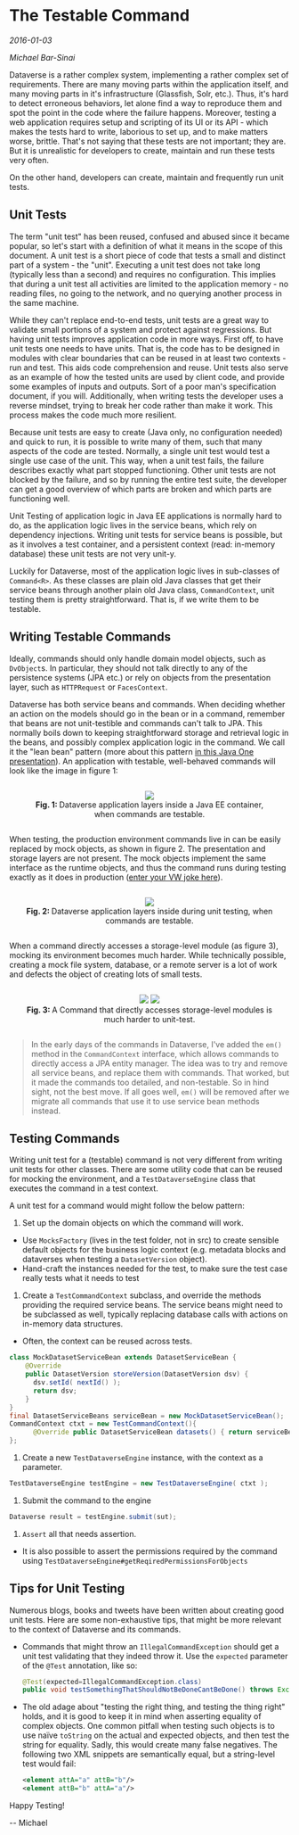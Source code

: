# The Testable Command

_2016-01-03_

_Michael Bar-Sinai_

Dataverse is a rather complex system, implementing a rather complex set of requirements. There are many moving parts within the application itself, and many moving parts in it's infrastructure (Glassfish, Solr, etc.). Thus, it's hard to detect erroneous behaviors, let alone find a way to reproduce them and spot the point in the code where the failure happens. Moreover, testing a web application requires setup and scripting of its UI or its API - which makes the tests hard to write, laborious to set up, and to make matters worse, brittle. That's not saying that these tests are not important; they are. But it is unrealistic for developers to create, maintain and run these tests very often.

On the other hand, developers can create, maintain and frequently run unit tests.

## Unit Tests

The term "unit test" has been reused, confused and abused since it became popular, so let's start with a definition of what it means in the scope of this document. A unit test is a short piece of code that tests a small and distinct part of a system - the "unit". Executing a unit test does not take long (typically less than a second) and requires no configuration. This implies that during a unit test all activities are limited to the application memory - no reading files, no going to the network, and no querying another process in the same machine.

While they can't replace end-to-end tests, unit tests are a great way to validate small portions of a system and protect against regressions. But having unit tests improves application code in more ways. First off, to have unit tests one needs to have units. That is, the code has to be designed in modules with clear boundaries that can be reused in at least two contexts - run and test. This aids code comprehension and reuse. Unit tests also serve as an example of how the tested units are used by client code, and provide some examples of inputs and outputs. Sort of a poor man's specification document, if you will. Additionally, when writing tests the developer uses a reverse mindset, trying to break her code rather than make it work. This process makes the code much more resilient.

Because unit tests are easy to create (Java only, no configuration needed) and quick to run, it is possible to write many of them, such that many aspects of the code are tested. Normally, a single unit test would test a single use case of the unit. This way, when a unit test fails, the failure describes exactly what part stopped functioning. Other unit tests are not blocked by the failure, and so by running the entire test suite, the developer can get a good overview of which parts are broken and which parts are functioning well.

Unit Testing of application logic in Java EE applications is normally hard to do, as the application logic lives in the service beans, which rely on dependency injections. Writing unit tests for service beans is possible, but as it involves a test container, and a persistent context (read: in-memory database) these unit tests are not very unit-y.

Luckily for Dataverse, most of the application logic lives in sub-classes of `Command<R>`. As these classes are plain old Java classes that get their service beans through another plain old Java class, `CommandContext`, unit testing them is pretty straightforward. That is, if we write them to be testable.

## Writing Testable Commands

Ideally, commands should only handle domain model objects, such as `DvObject`s. In particular, they should not talk directly to any of the persistence systems (JPA etc.) or rely on objects from the presentation layer, such as `HTTPRequest` or `FacesContext`.

Dataverse has both service beans and commands. When deciding whether an action on the models should go in the bean or in a command, remember that beans are not unit-testible and commands can't talk to JPA. This normally boils down to keeping straightforward storage and retrieval logic in the beans, and possibly complex application logic in the command. We call it the "lean bean" pattern (more about this pattern [in this Java One presentation](http://iqss.github.io/javaone2014-bof5619/)). An application with testable, well-behaved commands will look like the image in figure 1:

<div style="text-align:center; margin:2em">
  <img src="testable-container.png"><br/>
  <strong>Fig. 1: </strong>Dataverse application layers inside a Java EE container, when commands are testable.
</div>


When testing, the production environment commands live in can be easily replaced by mock objects, as shown in figure 2. The presentation and storage layers are not present. The mock objects implement the same interface as the runtime objects, and thus the command runs during testing exactly as it does in production ([enter your VW joke here](http://www.slate.com/articles/technology/future_tense/2015/09/volkswagen_s_cheating_emissions_software_and_the_threat_of_black_boxes.html)).

<div style="text-align:center; margin:2em">
  <img src="testable-ut.png"><br/>
  <strong>Fig. 2: </strong>Dataverse application layers inside during unit testing, when commands are testable.
</div>

When a command directly accesses a storage-level module (as figure 3), mocking its environment becomes much harder. While technically possible, creating a mock file system, database, or a remote server is a lot of work and defects the object of creating lots of small tests.

<div style="text-align:center; margin:2em">
  <img src="non-testable-container.png">
  <img src="non-testable-ut.png"><br/>
  <strong>Fig. 3: </strong>A Command that directly accesses storage-level modules is much harder to unit-test.
</div>

> In the early days of the commands in Dataverse, I've added the `em()` method in the `CommandContext` interface, which allows commands to directly access a JPA entity manager. The idea was to try and remove all service beans, and replace them with commands. That worked, but it made the commands too detailed, and non-testable. So in hind sight, not the best move.
> If all goes well, `em()` will be removed after we migrate all commands that use it to use service bean methods instead.

## Testing Commands

Writing unit test for a (testable) command is not very different from writing unit tests for other classes. There are some utility code that can be reused for mocking the environment, and a `TestDataverseEngine` class that executes the command in a test context.

A unit test for a command would might follow the below pattern:

1. Set up the domain objects on which the command will work.
  * Use `MocksFactory` (lives in the test folder, not in src) to create sensible default objects for the business logic context (e.g. metadata blocks and dataverses when testing a `DatasetVersion` object).
  * Hand-craft the instances needed for the test, to make sure the test case really tests what it needs to test
1. Create a `TestCommandContext` subclass, and override the methods providing the required service beans. The service beans might need to be subclassed as well, typically replacing database calls with actions on in-memory data structures.
  * Often, the context can be reused across tests.
  ````Java
  class MockDatasetServiceBean extends DatasetServiceBean {
      @Override
      public DatasetVersion storeVersion(DatasetVersion dsv) {
        dsv.setId( nextId() );
        return dsv;
      }
  }
  final DatasetServiceBeans serviceBean = new MockDatasetServiceBean();
  CommandContext ctxt = new TestCommandContext(){
        @Override public DatasetServiceBean datasets() { return serviceBean; }
  };
  ````
1. Create a new `TestDataverseEngine` instance, with the context as a parameter.
  ````Java
  TestDataverseEngine testEngine = new TestDataverseEngine( ctxt );
  ````
1. Submit the command to the engine
  ````Java
  Dataverse result = testEngine.submit(sut);
  ````
1. `Assert` all that needs assertion.
  * It is also possible to assert the permissions required by the command using `TestDataverseEngine#getReqiredPermissionsForObjects`

## Tips for Unit Testing

Numerous blogs, books and tweets have been written about creating good unit tests. Here are some non-exhaustive tips, that might be more relevant to the context of Dataverse and its commands.

* Commands that might throw an `IllegalCommandException` should get a unit test validating that they indeed throw it. Use the `expected` parameter of the `@Test` annotation, like so:
  ````Java
  @Test(expected=IllegalCommandException.class)
  public void testSomethingThatShouldNotBeDoneCantBeDone() throws Exception ...
  ````
* The old adage about "testing the right thing, and testing the thing right" holds, and it is good to keep it in mind when asserting equality of complex objects. One common pitfall when testing such objects is to use naïve `toString` on the actual and expected objects, and then test the string for equality. Sadly, this would create many false negatives. The following two XML snippets are semantically equal, but a string-level test would fail:

  ````XML
  <element attA="a" attB="b"/>
  <element attB="b" attA="a"/>
  ````

Happy Testing!

-- Michael
